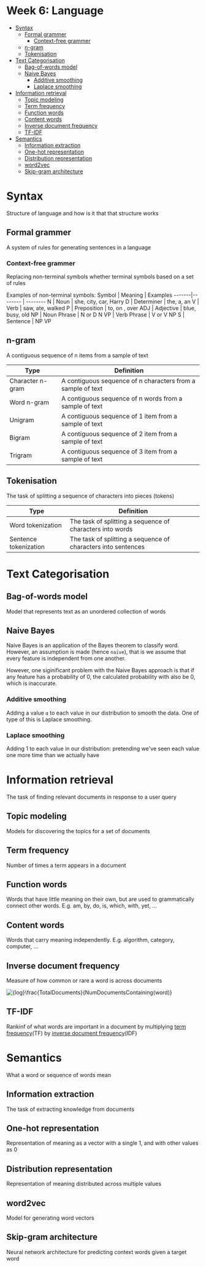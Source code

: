 # Week 6: Language <!-- omit in toc -->

- [Syntax](#syntax)
  - [Formal grammer](#formal-grammer)
    - [Context-free grammer](#context-free-grammer)
  - [n-gram](#n-gram)
  - [Tokenisation](#tokenisation)
- [Text Categorisation](#text-categorisation)
  - [Bag-of-words model](#bag-of-words-model)
  - [Naive Bayes](#naive-bayes)
    - [Additive smoothing](#additive-smoothing)
    - [Laplace smoothing](#laplace-smoothing)
- [Information retrieval](#information-retrieval)
  - [Topic modeling](#topic-modeling)
  - [Term frequency](#term-frequency)
  - [Function words](#function-words)
  - [Content words](#content-words)
  - [Inverse document frequency](#inverse-document-frequency)
  - [TF-IDF](#tf-idf)
- [Semantics](#semantics)
  - [Information extraction](#information-extraction)
  - [One-hot representation](#one-hot-representation)
  - [Distribution representation](#distribution-representation)
  - [word2vec](#word2vec)
  - [Skip-gram architecture](#skip-gram-architecture)

# Syntax

Structure of language and how is it that that structure works

## Formal grammer

A system of rules for generating sentences in a language

### Context-free grammer

Replacing non-terminal symbols whether terminal symbols based on a set of rules

Examples of non-terminal symbols:
Symbol | Meaning | Examples
-------|-------- | --------
N | Noun | she, city, car, Harry
D | Determiner | the, a, an
V | Verb | saw, ate, walked
P | Preposition | to, on , over
ADJ | Adjective | blue, busy, old
NP | Noun Phrase | N or D N
VP | Verb Phrase | V or V NP
S | Sentence | NP VP

## n-gram

A contiguous sequence of n items from a sample of text

Type | Definition
-----|-----------
Character n-gram | A contiguous sequence of n characters from a sample of text
Word n-gram | A contiguous sequence of n words from a sample of text
Unigram | A contiguous sequence of 1 item from a sample of text
Bigram | A contiguous sequence of 2 item from a sample of text
Trigram | A contiguous sequence of 3 item from a sample of text

## Tokenisation

The task of splitting a sequence of characters into pieces (tokens)

Type | Definition
-----|-----------
Word tokenization | The task of splitting a sequence of characters into words
Sentence tokenization | The task of splitting a sequence of characters into sentences

# Text Categorisation

## Bag-of-words model

Model that represents text as an unordered collection of words

## Naive Bayes

Naive Bayes is an application of the Bayes theorem to classify word. However, an assumption is made (hence `naïve`), that is we assume that every feature is independent from one another.

However, one siginificant problem  with the Naive Bayes approach is that if any feature has a probability of 0, the calculated probability with also be 0, which is inaccurate.

### Additive smoothing

Adding a value `α` to each value in our distribution to smooth the data. One of type of this is Laplace smoothing.

### Laplace smoothing

Adding 1 to each value in our distribution: pretending we've seen each value one more time than we actually have

# Information retrieval

The task of finding relevant documents in response to a user query

## Topic modeling

Models for discovering the topics for a set of documents

## Term frequency

Number of times a term appears in a document

## Function words

Words that have little meaning on their own, but are used to grammatically connect other words. E.g. am, by, do, is, which, with, yet, ...

## Content words

Words that carry meaning independently. E.g. algorithm, category, computer, ...

## Inverse document frequency

Measure of how common or rare a word is across documents

![{log}\frac{TotalDocuments}{NumDocumentsContaining(word)}](https://render.githubusercontent.com/render/math?math=%7Blog%7D%5Cfrac%7BTotalDocuments%7D%7BNumDocumentsContaining(word)%7D)

## TF-IDF

Rankinf of what words are important in a document by multiplying [term frequency](#term-frequency)(TF) by [inverse document frequency](#inverse-document-frequency)(IDF)

# Semantics

What a word or sequence of words mean

## Information extraction

The task of extracting knowledge from documents

## One-hot representation

Representation of meaning as a vector with a single 1, and with other values as 0

## Distribution representation

Representation of meaning distributed across multiple values

## word2vec

Model for generating word vectors

## Skip-gram architecture

Neural network architecture for predicting context words given a target word